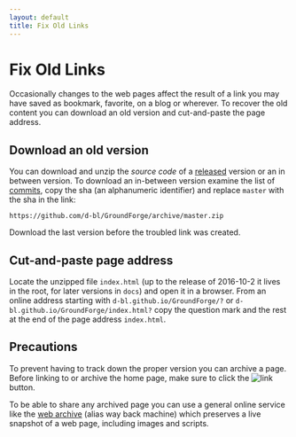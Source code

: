 ```yaml
---
layout: default
title: Fix Old Links
---
```


Fix Old Links
=============

Occasionally changes to the web pages affect the result of a link
you may have saved as bookmark, favorite, on a blog or wherever.
To recover the old content you can download an old version and
cut-and-paste the page address.


Download an old version
-----------------------

You can download and unzip the _source code_ of a [released] version or an in between version.
To download an in-between version examine the list of [commits],
copy the sha (an alphanumeric identifier) and replace `master` with the sha in the link:

    https://github.com/d-bl/GroundForge/archive/master.zip

Download the last version before the troubled link was created.

[commits]: https://github.com/d-bl/GroundForge/commits/master
[released]: https://github.com/d-bl/GroundForge/releases/


Cut-and-paste page address
--------------------------

Locate the unzipped file `index.html` (up to the release of 2016-10-2
it lives in the root, for later versions in `docs`) and open it in a browser.
From an online address starting with `d-bl.github.io/GroundForge/?`
or `d-bl.github.io/GroundForge/index.html?`
copy the question mark and the rest at the end of the page address `index.html`.


Precautions
-----------

To prevent having to track down the proper version you can archive a page.
Before linking to or archive the home page, make sure to click the
![link](/GroundForge/images/link.png) button.

To be able to share any archived page you can use a general online service
like the [web archive] (alias way back machine) which preserves
a live snapshot of a web page, including images and scripts.

[web archive]: https://web.archive.org/
